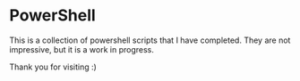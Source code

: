 # PowerShell
This is a collection of powershell scripts that I have completed. They are not impressive, but it is a work in progress.

Thank you for visiting :)
